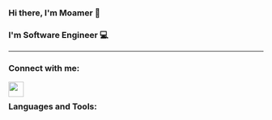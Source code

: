 ### Hi there, I'm Moamer 👋

### I'm Software Engineer :computer:
* * *
### Connect with me:
<a href="https://www.linkedin.com/in/moamer-jusupovic-5420b2130/" target="_blank"><img width="30px" align="left" src="https://cdn.jsdelivr.net/npm/simple-icons@v3/icons/linkedin.svg"></a> <br>
### Languages and Tools:



<!--
**Strayko/Strayko** is a ✨ _special_ ✨ repository because its `README.md` (this file) appears on your GitHub profile.

Here are some ideas to get you started:

- 🔭 I’m currently working on ...
- 🌱 I’m currently learning ...
- 👯 I’m looking to collaborate on ...
- 🤔 I’m looking for help with ...
- 💬 Ask me about ...
- 📫 How to reach me: ...
- 😄 Pronouns: ...
- ⚡ Fun fact: ...
-->
